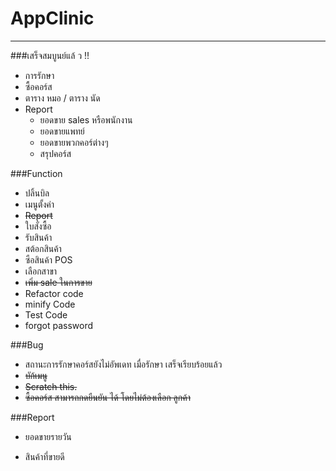 # AppClinic
----------------------
###เสร็จสมบูนย์แล้ ว !!
- การรักษา
- ซื้อคอร์ส
- ตาราง หมอ / ตาราง นัด
- Report
    - ยอดขาย sales หรือพนักงาน
    - ยอดขายแพทย์
    - ยอดขายพวกคอร์ต่างๆ
    - สรุปคอร์ส

###Function
- ปลิ้นบิล
- เมนูตั้งค่า
- ~~Report~~
- ใบสั่งซื้อ
- รับสินค้า
- สต้อกสินค้า
- ซือสินค้า POS
- เลือกสาขา
- ~~เพิ่ม sale ในการขาย~~
- Refactor code
- minify Code
- Test Code
- forgot password

###Bug
+ สถานะการรักษาคอร์สยังไม่อัพเดท เมื่อรักษา เสร็จเรียบร้อยแล้ว
+ ~~บัก้เมนู~~
+ ~~Scratch this.~~
+ ~~ซื้อคอร์ส สามารถกดยืนยัน ได้ โดยไม่ต้องเลือก ลูกค้า~~

###Report

+ ยอดขายรายวัน

+ สินค้าที่ขายดี